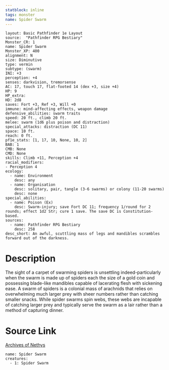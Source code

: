```yaml
---
statblock: inline
tags: monster
name: Spider Swarm
---
```

```statblock
layout: Basic Pathfinder 1e Layout
source:  "Pathfinder RPG Bestiary"
Monster_CR: 1
name: Spider Swarm
Monster_XP: 400
alignment: N
size: Diminutive
type: vermin
subtype: (swarm)
INI: +3
perception: +4
senses: darkvision, tremorsense
AC: 17, touch 17, flat-footed 14 (dex +3, size +4)
HP: 9
HP_extra: 
HD: 2d8
saves: Fort +3, Ref +3, Will +0
immune: mind-affecting effects, weapon damage
defensive_abilities: swarm traits
speed: 20 ft., climb 20 ft.
melee: swarm (1d6 plus poison and distraction)
special_attacks: distraction (DC 11)
space: 10 ft.
reach: 0 ft.
pf1e_stats: [1, 17, 10, None, 10, 2]
BAB: 1
CMB: None
CMD: None
skills: Climb +11, Perception +4
racial_modifiers:
- Perception 4
ecology:
  - name: Environment
    desc: any
  - name: Organisation
    desc: solitary, pair, tangle (3-6 swarms) or colony (11-20 swarms)
    desc: none
special_abilities:
  - name: Poison (Ex)
    desc: Swarm-injury; save Fort DC 11; frequency 1/round for 2 rounds; effect 1d2 Str; cure 1 save. The save DC is Constitution-based.
sources:
  - name: Pathfinder RPG Bestiary
    desc: 258
desc_short: An awful, scuttling mass of legs and mandibles scrambles forward out of the darkness.
```
# Description
The sight of a carpet of swarming spiders is unsettling indeed-particularly when the swarm is made up of spiders each the size of a gold coin and possessing blade-like mandibles capable of lacerating flesh with sickening ease. A swarm of spiders is a colonial mass of arachnids that relies on overwhelming much larger prey with sheer numbers rather than catching smaller snacks. While spider swarms spin webs, these webs are incapable of catching larger prey and typically serve the swarm as a lair rather than a method of capturing dinner.
# Source Link
[Archives of Nethys](https://aonprd.com/MonsterDisplay.aspx?ItemName=Spider%20Swarm)
```encounter-table
name: Spider Swarm
creatures:
  - 1: Spider Swarm
```
